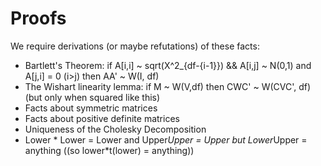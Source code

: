 Proofs
=======

We require derivations (or maybe refutations) of these facts:

* Bartlett's Theorem: if A[i,i] ~ sqrt(X^2_{df-{i-1}}) && A[i,j] ~ N(0,1) and A[j,i] = 0 (i>j) then AA' ~ W(I, df)
* The Wishart linearity lemma: if M ~ W(V,df) then CWC' ~ W(CVC', df) (but only when squared like this)
* Facts about symmetric matrices
* Facts about positive definite matrices
* Uniqueness of the Cholesky Decomposition
* Lower * Lower = Lower and Upper*Upper = Upper but Lower*Upper = anything ((so lower*t(lower) = anything))
